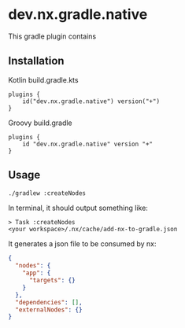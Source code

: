 # dev.nx.gradle.native

This gradle plugin contains

## Installation

Kotlin
build.gradle.kts

```
plugins {
    id("dev.nx.gradle.native") version("+")
}
```

Groovy
build.gradle

```
plugins {
    id "dev.nx.gradle.native" version "+"
}
```

## Usage

```bash
./gradlew :createNodes
```

In terminal, it should output something like:

```
> Task :createNodes
<your workspace>/.nx/cache/add-nx-to-gradle.json
```

It generates a json file to be consumed by nx:

```json
{
  "nodes": {
    "app": {
      "targets": {}
    }
  },
  "dependencies": [],
  "externalNodes": {}
}
```
